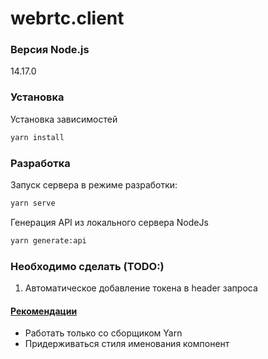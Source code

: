 # webrtc.client

### Версия Node.js

14.17.0

### Установка

Установка зависимостей

```sh
yarn install
```

### Разработка

Запуск сервера в режиме разработки:

```sh
yarn serve
```

Генерация API из локального сервера NodeJs

```sh
yarn generate:api
```

### Необходимо сделать (TODO:)

1. Автоматическое добавление токена в header запроса

#### [Рекомендации](https://ru.vuejs.org/v2/style-guide/index.html)

- Работать только со сборщиком Yarn
- Придерживаться стиля именования компонент
